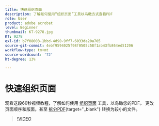 ```yaml
---
title: 快速组织页面
description: 了解如何使用“组织页面”工具以鸟瞰方式查看PDF
role: User
product: adobe acrobat
level: Beginner
thumbnail: KT-9278.jpg
KT: 9278
exl-id: b7f08003-1bbd-4d90-9ff7-6033da20a705
source-git-commit: 4ebf9594025f98f0505c58f1ab43fb864ed51206
workflow-type: tm+mt
source-wordcount: '72'
ht-degree: 13%

---
```


# 快速组织页面

观看这段60秒视频教程，了解如何使用 [组织页面](https://www.adobe.com/acrobat/online/rearrange-pdf.html) 工具，以鸟瞰您的PDF。 更改页面顺序和版面，甚至 [拆分PDF](https://www.adobe.com/acrobat/online/split-pdf.html){target="_blank"} 转换为较小的文件。

>[!VIDEO](https://video.tv.adobe.com/v/338278?quality=12&learn=on&hidetitle=true)
